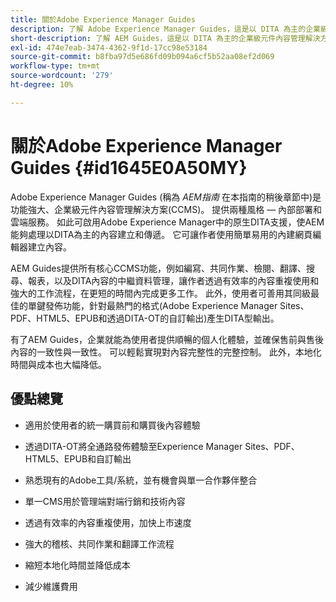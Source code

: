 ```yaml
---
title: 關於Adobe Experience Manager Guides
description: 了解 Adobe Experience Manager Guides，這是以 DITA 為主的企業級元件內容管理解決方案。了解 AEM Guides 的優點。
short-description: 了解 AEM Guides，這是以 DITA 為主的企業級元件內容管理解決方案。
exl-id: 474e7eab-3474-4362-9f1d-17cc98e53184
source-git-commit: b8fba97d5e686fd09b094a6cf5b52aa08ef2d069
workflow-type: tm+mt
source-wordcount: '279'
ht-degree: 10%

---
```


# 關於Adobe Experience Manager Guides {#id1645E0A50MY}

Adobe Experience Manager Guides \(稱為 *AEM指南* 在本指南的稍後章節中\)是功能強大、企業級元件內容管理解決方案\(CCMS\)。 提供兩種風格 — 內部部署和雲端服務。 如此可啟用Adobe Experience Manager中的原生DITA支援，使AEM能夠處理以DITA為主的內容建立和傳遞。 它可讓作者使用簡單易用的內建網頁編輯器建立內容。

AEM Guides提供所有核心CCMS功能，例如編寫、共同作業、檢閱、翻譯、搜尋、報表，以及DITA內容的中繼資料管理，讓作者透過有效率的內容重複使用和強大的工作流程，在更短的時間內完成更多工作。 此外，使用者可善用其同級最佳的單鍵發佈功能，針對最熱門的格式(Adobe Experience Manager Sites、PDF、HTML5、EPUB和透過DITA-OT的自訂輸出)產生DITA型輸出。

有了AEM Guides，企業就能為使用者提供順暢的個人化體驗，並確保售前與售後內容的一致性與一致性。 可以輕鬆實現對內容完整性的完整控制。 此外，本地化時間與成本也大幅降低。

## 優點總覽

- 適用於使用者的統一購買前和購買後內容體驗

- 透過DITA-OT將全通路發佈體驗至Experience Manager Sites、PDF、HTML5、EPUB和自訂輸出

- 熟悉現有的Adobe工具/系統，並有機會與單一合作夥伴整合

- 單一CMS用於管理端對端行銷和技術內容

- 透過有效率的內容重複使用，加快上市速度

- 強大的稽核、共同作業和翻譯工作流程

- 縮短本地化時間並降低成本

- 減少維護費用
